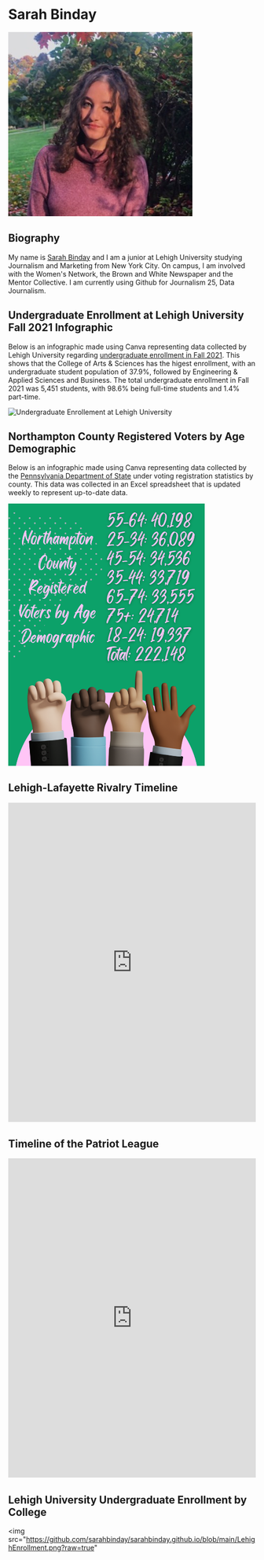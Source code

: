 # Sarah Binday

![Profile Pic](https://github.com/sarahbinday/sarahbinday.github.io/blob/main/1609876080956.jpg?raw=true)

## Biography
My name is [Sarah Binday](https://www.linkedin.com/in/sarah-binday/) and I am a junior at Lehigh University studying Journalism and Marketing from New York City. On campus, I am involved with the Women's Network, the Brown and White Newspaper and the Mentor Collective. I am currently using Github for Journalism 25, Data Journalism. 

## Undergraduate Enrollment at Lehigh University Fall 2021 Infographic 
Below is an infographic made using Canva representing data collected by Lehigh University regarding [undergraduate enrollment in Fall 2021](https://oirsa.lehigh.edu/sites/oirsa.lehigh.edu/files/LUprofile_2021.pdf). This shows that the College of Arts & Sciences has the higest enrollment, with an undergraduate student population of 37.9%, followed by Engineering & Applied Sciences and Business. The total undergraduate enrollment in Fall 2021 was 5,451 students, with 98.6% being full-time students and 1.4% part-time. 

<img src="https://github.com/sarahbinday/sarahbinday.github.io/blob/main/Undergraduate%20Enrollment%20at%20Lehigh%20University.png?raw=true" alt="Undergraduate Enrollement at Lehigh University" width="400"/>

## Northampton County Registered Voters by Age Demographic
Below is an infographic made using Canva representing data collected by the [Pennsylvania Department of State](https://www.dos.pa.gov/VotingElections/OtherServicesEvents/VotingElectionStatistics/Pages/VotingElectionStatistics.aspx) under voting registration statistics by county. This data was collected in an Excel spreadsheet that is updated weekly to represent up-to-date data.

<img src="https://github.com/sarahbinday/sarahbinday.github.io/blob/main/Northampton%20County%20Registered%20Voters%20by%20Age%20Demographic.png?raw=true" width="400"/>


## Lehigh-Lafayette Rivalry Timeline
<iframe src='https://cdn.knightlab.com/libs/timeline3/latest/embed/index.html?source=1lmoI0GzHQQR2b1YsOgcNK7NIX48HL6nbCOw7J8LWlv8&font=Default&lang=en&initial_zoom=2&height=650' width='100%' height='650' webkitallowfullscreen mozallowfullscreen allowfullscreen frameborder='0'></iframe> 

## Timeline of the Patriot League 
<iframe src='https://cdn.knightlab.com/libs/timeline3/latest/embed/index.html?source=1rUESTJn8p6yk0b7BM-DZLcUNUhUdgHlTDf54C5avxsw&font=Default&lang=en&initial_zoom=2&height=650' width='100%' height='650' webkitallowfullscreen mozallowfullscreen allowfullscreen frameborder='0'></iframe> 

## Lehigh University Undergraduate Enrollment by College 
<img src="https://github.com/sarahbinday/sarahbinday.github.io/blob/main/LehighEnrollment.png?raw=true" 

